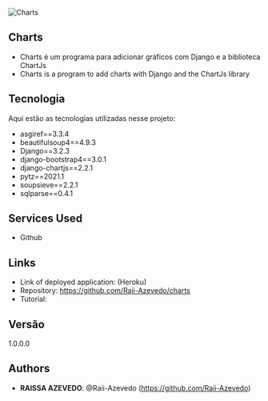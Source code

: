 ![Charts](https://github.com/Raii-Azevedo/charts/blob/master/charts.gif)
 
## Charts
 
- Charts é um programa para adicionar gráficos com Django e a biblioteca ChartJs
- Charts is a program to add charts with Django and the ChartJs library
 
## Tecnologia
 
Aqui estão as tecnologias utilizadas nesse projeto:
 
- asgiref==3.3.4
- beautifulsoup4==4.9.3
- Django==3.2.3
- django-bootstrap4==3.0.1
- django-chartjs==2.2.1
- pytz==2021.1
- soupsieve==2.2.1
- sqlparse==0.4.1

 
## Services Used
 
* Github
 
 
## Links
 
  - Link of deployed application: (Heroku)
  - Repository: https://github.com/Raii-Azevedo/charts
  - Tutorial: 
 
 
## Versão
 
1.0.0.0
 
 
## Authors
 
* **RAISSA AZEVEDO**: @Raii-Azevedo (https://github.com/Raii-Azevedo)
 
 
